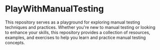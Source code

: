 # PlayWithManualTesting
This repository serves as a playground for exploring manual testing techniques and practices. Whether you're new to manual testing or looking to enhance your skills, this repository provides a collection of resources, examples, and exercises to help you learn and practice manual testing concepts.
